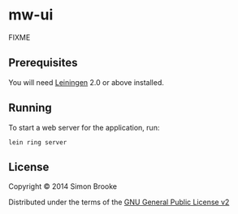 # mw-ui

FIXME

## Prerequisites

You will need [Leiningen][1] 2.0 or above installed.

## Running

To start a web server for the application, run:

    lein ring server

## License

Copyright © 2014 Simon Brooke

Distributed under the terms of the [GNU General Public License v2][2]


[1]: https://github.com/technomancy/leiningen
[2]: http://www.gnu.org/licenses/gpl-2.0.html